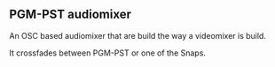 ## PGM-PST audiomixer

An OSC based audiomixer that are build the way a videomixer is build.

It crossfades between PGM-PST or one of the Snaps.


